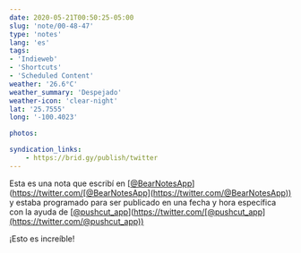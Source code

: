 ```yaml
---
date: 2020-05-21T00:50:25-05:00
slug: 'note/00-48-47'
type: 'notes'
lang: 'es'
tags:
- 'Indieweb'
- 'Shortcuts'
- 'Scheduled Content'
weather: '26.6°C'
weather_summary: 'Despejado'
weather-icon: 'clear-night'
lat: '25.7555'
long: '-100.4023'

photos:

syndication_links:
    - https://brid.gy/publish/twitter
---
```


Esta es una nota que escribí en [[@BearNotesApp](https://twitter.com/@BearNotesApp)](https://twitter.com/[@BearNotesApp](https://twitter.com/@BearNotesApp)) y estaba programado para ser publicado en una fecha y hora específica con la ayuda de [[@pushcut_app](https://twitter.com/@pushcut_app)](https://twitter.com/[@pushcut_app](https://twitter.com/@pushcut_app)) 

¡Esto es increíble!
  